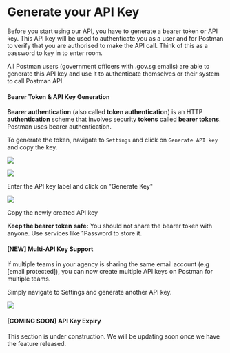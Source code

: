 # Generate your API Key

Before you start using our API, you have to generate a bearer token or API key. This API key will be used to authenticate you as a user and for Postman to verify that you are authorised to make the API call. Think of this as a password to key in to enter room.

All Postman users (government officers with .gov.sg emails) are able to generate this API key and use it to authenticate themselves or their system to call Postman API.

#### **Bearer Token & API Key Generation** <a href="#bearer-token-and-api-key-generation" id="bearer-token-and-api-key-generation"></a>

**Bearer authentication** (also called **token authentication**) is an HTTP **authentication** scheme that involves security **tokens** called **bearer tokens**. Postman uses bearer authentication.

To generate the token, navigate to `Settings` and click on `Generate API key` and copy the key.

![](https://1981680851-files.gitbook.io/\~/files/v0/b/gitbook-x-prod.appspot.com/o/spaces%2F-MAQH3DF49Lq0AJudrbF%2Fuploads%2FjJsBFXqPldqbpTv6JqPJ%2FScreenshot%202023-02-24%20at%203.13.56%20PM.png?alt=media\&token=7dcd58ed-52ae-4aff-93ae-9ab8702ab8d0)

![](https://1981680851-files.gitbook.io/\~/files/v0/b/gitbook-x-prod.appspot.com/o/spaces%2F-MAQH3DF49Lq0AJudrbF%2Fuploads%2Fl8qPjaF3eiNIrt0Zo8Op%2FScreenshot%202023-04-05%20at%2010.53.38%20AM.png?alt=media\&token=ba47bc2a-ca93-4ec8-b66c-b6d9affebca4)

Enter the API key label and click on "Generate Key"

![](https://1981680851-files.gitbook.io/\~/files/v0/b/gitbook-x-prod.appspot.com/o/spaces%2F-MAQH3DF49Lq0AJudrbF%2Fuploads%2FJ2ztqOOvyBfcaV0gdLfI%2FScreenshot%202023-04-05%20at%2010.54.31%20AM.png?alt=media\&token=ce699a50-6ed6-4614-8d1e-cdd18cb6ba89)

Copy the newly created API key

**Keep the bearer token** **safe:** You should not share the bearer token with anyone. Use services like 1Password to store it.

#### \[NEW] Multi-API Key Support <a href="#new-multi-api-key-support" id="new-multi-api-key-support"></a>

If multiple teams in your agency is sharing the same email account (e.g \[email protected]), you can now create multiple API keys on Postman for multiple teams.

Simply navigate to Settings and generate another API key.

![](https://1981680851-files.gitbook.io/\~/files/v0/b/gitbook-x-prod.appspot.com/o/spaces%2F-MAQH3DF49Lq0AJudrbF%2Fuploads%2F48ILTLC0pBxHPfowA0mb%2FScreenshot%202023-04-06%20at%209.00.28%20AM.png?alt=media\&token=84ea4a1c-951b-4c9e-af36-79bed43e0dbd)

#### \[COMING SOON] API Key Expiry <a href="#coming-soon-api-key-expiry" id="coming-soon-api-key-expiry"></a>

This section is under construction. We will be updating soon once we have the feature released.

